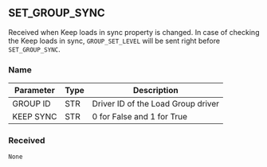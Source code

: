 ## SET\_GROUP\_SYNC

Received when Keep loads in sync property is changed. In case of checking the Keep loads in sync, `GROUP_SET_LEVEL` will be sent right before `SET_GROUP_SYNC`.

### Name

| Parameter | Type | Description                        |
| --------- | ---- | ---------------------------------- |
| GROUP ID  | STR  | Driver ID of the Load Group driver |
| KEEP SYNC | STR  | 0 for False and 1 for True         |

### Received

`None`
